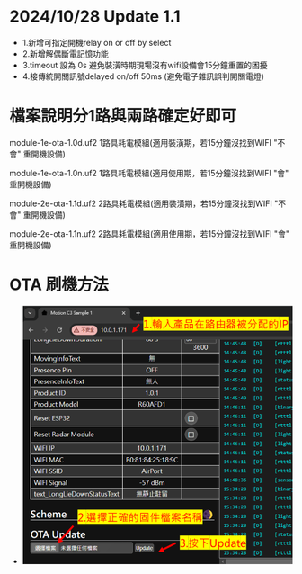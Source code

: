# 2024/10/28 Update 1.1

  - 1.新增可指定開機relay on or off by select
  - 2.新增解偶斷電記憶功能
  - 3.timeout 設為 0s 避免裝潢時期現場沒有wifi設備會15分鐘重置的困擾
  - 4.接傳統開關訊號delayed on/off 50ms (避免電子雜訊誤判開關電燈)

# 檔案說明分1路與兩路確定好即可

  module-1e-ota-1.0d.uf2   1路具耗電模組(適用裝潢期，若15分鐘沒找到WIFI "不會" 重開機設備)
  
  module-1e-ota-1.0n.uf2   1路具耗電模組(適用使用期，若15分鐘沒找到WIFI "會" 重開機設備)

  module-2e-ota-1.1d.uf2   2路具耗電模組(適用裝潢期，若15分鐘沒找到WIFI "不會" 重開機設備)
  
  module-2e-ota-1.1n.uf2   2路具耗電模組(適用使用期，若15分鐘沒找到WIFI "會" 重開機設備)

# OTA 刷機方法
- ![Mosquitto_broker](/wall_switch/image/ota.png)  

